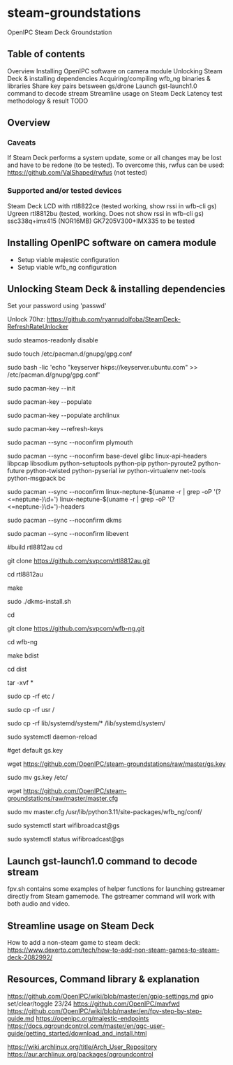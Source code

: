 # steam-groundstations
OpenIPC Steam Deck Groundstation

## Table of contents
Overview
Installing OpenIPC software on camera module
Unlocking Steam Deck & installing dependencies
Acquiring/compiling wfb_ng binaries & libraries
Share key pairs betsween gs/drone
Launch gst-launch1.0 command to decode stream
Streamline usage on Steam Deck
Latency test methodology & result
TODO

## Overview
### Caveats
If Steam Deck performs a system update, some or all changes may be lost and have to be redone (to be tested).
To overcome this, rwfus can be used: https://github.com/ValShaped/rwfus (not tested)


### Supported and/or tested devices
Steam Deck LCD with rtl8822ce (tested working, show rssi in wfb-cli gs)
Ugreen rtl8812bu (tested, working. Does not show rssi in wfb-cli gs)
ssc338q+imx415 (NOR16MB)
GK7205V300+IMX335 to be tested

## Installing OpenIPC software on camera module
- Setup viable majestic configuration
- Setup viable wfb_ng configuration

## Unlocking Steam Deck & installing dependencies
Set your password using 'passwd'

Unlock 70hz: https://github.com/ryanrudolfoba/SteamDeck-RefreshRateUnlocker

sudo steamos-readonly disable

sudo touch /etc/pacman.d/gnupg/gpg.conf

sudo bash -lic 'echo "keyserver hkps://keyserver.ubuntu.com" >> /etc/pacman.d/gnupg/gpg.conf'

sudo pacman-key --init

sudo pacman-key --populate

sudo pacman-key --populate archlinux

sudo pacman-key --refresh-keys

sudo pacman --sync --noconfirm  plymouth

sudo pacman --sync --noconfirm base-devel glibc linux-api-headers libpcap libsodium python-setuptools python-pip python-pyroute2 python-future python-twisted python-pyserial iw  python-virtualenv net-tools python-msgpack bc

sudo pacman --sync --noconfirm linux-neptune-$(uname -r | grep -oP '(?<=neptune-)\d+') linux-neptune-$(uname -r | grep -oP '(?<=neptune-)\d+')-headers

sudo pacman --sync --noconfirm dkms

sudo pacman --sync --noconfirm libevent


#build rtl8812au
cd

git clone https://github.com/svpcom/rtl8812au.git

cd rtl8812au

make

sudo ./dkms-install.sh


cd

git clone https://github.com/svpcom/wfb-ng.git

cd wfb-ng

make bdist

cd dist

tar -xvf *

sudo cp -rf etc /

sudo cp -rf usr /

sudo cp -rf lib/systemd/system/* /lib/systemd/system/

sudo systemctl daemon-reload

#get default gs.key

wget https://github.com/OpenIPC/steam-groundstations/raw/master/gs.key

sudo mv gs.key /etc/

wget https://github.com/OpenIPC/steam-groundstations/raw/master/master.cfg

sudo mv master.cfg /usr/lib/python3.11/site-packages/wfb_ng/conf/

sudo systemctl start wifibroadcast@gs

sudo systemctl status wifibroadcast@gs

## Launch gst-launch1.0 command to decode stream
fpv.sh contains some examples of helper functions for launching gstreamer directly from Steam gamemode. The gstreamer command will work with both audio and video.

## Streamline usage on Steam Deck
How to add a non-steam game to steam deck: https://www.dexerto.com/tech/how-to-add-non-steam-games-to-steam-deck-2082992/

## Resources, Command library & explanation
https://github.com/OpenIPC/wiki/blob/master/en/gpio-settings.md
gpio set/clear/toggle 23/24
https://github.com/OpenIPC/mavfwd
https://github.com/OpenIPC/wiki/blob/master/en/fpv-step-by-step-guide.md
https://openipc.org/majestic-endpoints
https://docs.qgroundcontrol.com/master/en/qgc-user-guide/getting_started/download_and_install.html

https://wiki.archlinux.org/title/Arch_User_Repository
https://aur.archlinux.org/packages/qgroundcontrol

